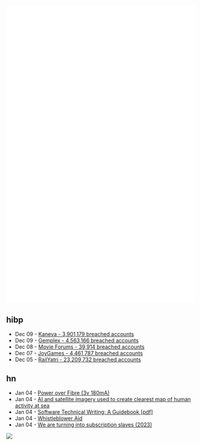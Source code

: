 ![Metrics](https://raw.githubusercontent.com/phixion/phixion/master/metrics.svg)

## hibp

<!--
for https://github.com/phixion/phixion/blob/main/.github/workflows/feeds.yml
-->
<!--START_SECTION:haveibeenpwnd-->
- Dec 09 - [Kaneva - 3,901,179 breached accounts](https://haveibeenpwned.com/PwnedWebsites#Kaneva)
- Dec 09 - [Gemplex - 4,563,166 breached accounts](https://haveibeenpwned.com/PwnedWebsites#Gemplex)
- Dec 08 - [Movie Forums - 39,914 breached accounts](https://haveibeenpwned.com/PwnedWebsites#MovieForums)
- Dec 07 - [JoyGames - 4,461,787 breached accounts](https://haveibeenpwned.com/PwnedWebsites#JoyGames)
- Dec 05 - [RailYatri - 23,209,732 breached accounts](https://haveibeenpwned.com/PwnedWebsites#RailYatri)
<!--END_SECTION:haveibeenpwnd-->

## hn

<!--
for https://github.com/phixion/phixion/blob/main/.github/workflows/feeds.yml
-->
<!--START_SECTION:hn-->
- Jan 04 - [Power over Fibre (3v 180mA)](https://chaos.social/@f4grx/111697027153656114)
- Jan 04 - [AI and satellite imagery used to create clearest map of human activity at sea](https://www.theverge.com/2024/1/3/24018797/ocean-maps-ai-satellite-imagery-radar-fishing-vessels-offshore-energy-wind-oil)
- Jan 04 - [Software Technical Writing: A Guidebook [pdf]](https://jamesg.blog/book.pdf)
- Jan 04 - [Whistleblower Aid](https://whistlebloweraid.org/)
- Jan 04 - [We are turning into subscription slaves (2023)](https://medium.com/festival-of-dangerous-ideas/we-are-turning-into-subscription-slaves-b9957df37d88)
<!--END_SECTION:hn-->

<!--
for https://yhype.me
-->
![](https://hit.yhype.me/github/profile?user_id=13013670)
